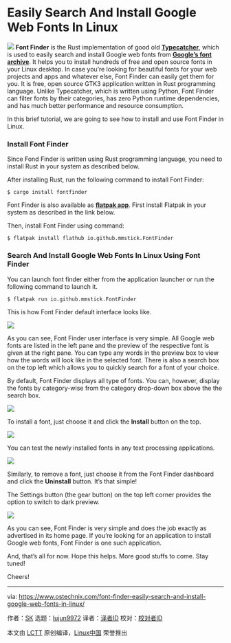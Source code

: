 Easily Search And Install Google Web Fonts In Linux
======

![](https://www.ostechnix.com/wp-content/uploads/2018/04/Font-Finder-720x340.png)
**Font Finder** is the Rust implementation of good old [**Typecatcher**][1], which is used to easily search and install Google web fonts from [**Google’s font archive**][2]. It helps you to install hundreds of free and open source fonts in your Linux desktop. In case you’re looking for beautiful fonts for your web projects and apps and whatever else, Font Finder can easily get them for you. It is free, open source GTK3 application written in Rust programming language. Unlike Typecatcher, which is written using Python, Font Finder can filter fonts by their categories, has zero Python runtime dependencies, and has much better performance and resource consumption.

In this brief tutorial, we are going to see how to install and use Font Finder in Linux.

### Install Font Finder

Since Fond Finder is written using Rust programming language, you need to install Rust in your system as described below.

After installing Rust, run the following command to install Font Finder:
```
$ cargo install fontfinder

```

Font Finder is also available as [**flatpak app**][3]. First install Flatpak in your system as described in the link below.

Then, install Font Finder using command:
```
$ flatpak install flathub io.github.mmstick.FontFinder

```

### Search And Install Google Web Fonts In Linux Using Font Finder

You can launch font finder either from the application launcher or run the following command to launch it.
```
$ flatpak run io.github.mmstick.FontFinder

```

This is how Font Finder default interface looks like.

![][5]

As you can see, Font Finder user interface is very simple. All Google web fonts are listed in the left pane and the preview of the respective font is given at the right pane. You can type any words in the preview box to view how the words will look like in the selected font. There is also a search box on the top left which allows you to quickly search for a font of your choice.

By default, Font Finder displays all type of fonts. You can, however, display the fonts by category-wise from the category drop-down box above the the search box.

![][6]

To install a font, just choose it and click the **Install** button on the top.

![][7]

You can test the newly installed fonts in any text processing applications.

![][8]

Similarly, to remove a font, just choose it from the Font Finder dashboard and click the **Uninstall** button. It’s that simple!

The Settings button (the gear button) on the top left corner provides the option to switch to dark preview.

![][9]

As you can see, Font Finder is very simple and does the job exactly as advertised in its home page. If you’re looking for an application to install Google web fonts, Font Finder is one such application.

And, that’s all for now. Hope this helps. More good stuffs to come. Stay tuned!

Cheers!



--------------------------------------------------------------------------------

via: https://www.ostechnix.com/font-finder-easily-search-and-install-google-web-fonts-in-linux/

作者：[SK][a]
选题：[lujun9972](https://github.com/lujun9972)
译者：[译者ID](https://github.com/译者ID)
校对：[校对者ID](https://github.com/校对者ID)

本文由 [LCTT](https://github.com/LCTT/TranslateProject) 原创编译，[Linux中国](https://linux.cn/) 荣誉推出

[a]:https://www.ostechnix.com/author/sk/
[1]:https://www.ostechnix.com/install-google-web-fonts-ubuntu/
[2]:https://fonts.google.com/
[3]:https://flathub.org/apps/details/io.github.mmstick.FontFinder
[4]:data:image/gif;base64,R0lGODlhAQABAIAAAAAAAP///yH5BAEAAAAALAAAAAABAAEAAAIBRAA7
[5]:http://www.ostechnix.com/wp-content/uploads/2018/04/font-finder-1.png
[6]:http://www.ostechnix.com/wp-content/uploads/2018/04/font-finder-2.png
[7]:http://www.ostechnix.com/wp-content/uploads/2018/04/font-finder-3.png
[8]:http://www.ostechnix.com/wp-content/uploads/2018/04/font-finder-5.png
[9]:http://www.ostechnix.com/wp-content/uploads/2018/04/font-finder-4.png
